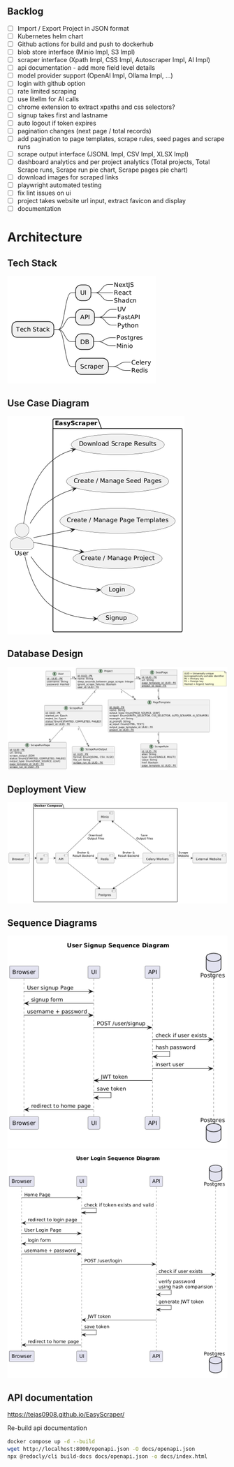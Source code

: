 ## Backlog
- [ ] Import / Export Project in JSON format
- [ ] Kubernetes helm chart
- [ ] Github actions for build and push to dockerhub
- [ ] blob store interface (Minio Impl, S3 Impl)
- [ ] scraper interface (Xpath Impl, CSS Impl, Autoscraper Impl, AI Impl)
- [ ] api documentation - add more field level details
- [ ] model provider support (OpenAI Impl, Ollama Impl, ...)
- [ ] login with github option
- [ ] rate limited scraping
- [ ] use litellm for AI calls
- [ ] chrome extension to extract xpaths and css selectors?
- [ ] signup takes first and lastname
- [ ] auto logout if token expires
- [ ] pagination changes (next page / total records)
- [ ] add pagination to page templates, scrape rules, seed pages and scrape runs
- [ ] scrape output interface (JSONL Impl, CSV Impl, XLSX Impl)
- [ ] dashboard analytics and per project analytics (Total projects, Total Scrape runs, Scrape run pie chart, Scrape pages pie chart)
- [ ] download images for scraped links
- [ ] playwright automated testing
- [ ] fix lint issues on ui
- [ ] project takes website url input, extract favicon and display
- [ ] documentation

# Architecture

## Tech Stack

![Tech Stack](plantuml/output/tech-stack.png)

## Use Case Diagram

![Use case diagram](plantuml/output/use-case-diagram.png)

## Database Design

![Database design](plantuml/output/db-schema.png)

## Deployment View

![Deployment View](plantuml/output/deployment.png)

## Sequence Diagrams

![User Signup Sequence Diagram](plantuml/output/sequence-signup.png)
![User Login Sequence Diagram](plantuml/output/sequence-login.png)

## API documentation

https://tejas0908.github.io/EasyScraper/

Re-build api documentation
```bash
docker compose up -d --build
wget http://localhost:8000/openapi.json -O docs/openapi.json
npx @redocly/cli build-docs docs/openapi.json -o docs/index.html
```